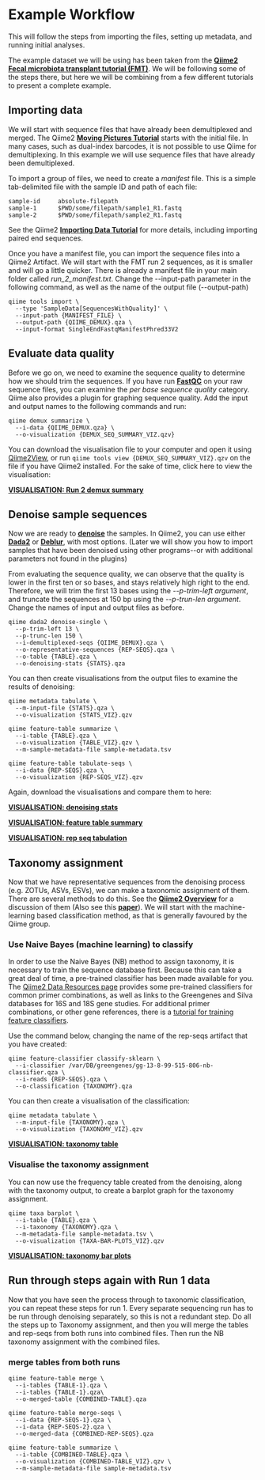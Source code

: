 # Example Workflow

This will follow the steps from importing the files, setting up metadata, and running initial analyses. 

The example dataset we will be using has been taken from the [**Qiime2 Fecal microbiota transplant tutorial (FMT)**](https://docs.qiime2.org/2019.7/tutorials/fmt/). We will be following some of the steps there, but here we will be combining from a few different tutorials to present a complete example. 

## Importing data

We will start with sequence files that have already been demultiplexed and merged. The Qiime2 [**Moving Pictures Tutorial**](https://docs.qiime2.org/2019.7/tutorials/moving-pictures/) starts with the initial file. In many cases, such as dual-index barcodes, it is not possible to use Qiime for demultiplexing. In this example we will use sequence files that have already been demultiplexed.

To import a group of files, we need to create a *manifest* file. This is a simple tab-delimited file with the sample ID and path of each file:

```
sample-id     absolute-filepath
sample-1      $PWD/some/filepath/sample1_R1.fastq
sample-2      $PWD/some/filepath/sample2_R1.fastq
```


See the Qiime2 [**Importing Data Tutorial**](https://docs.qiime2.org/2019.7/tutorials/importing/) for more details, including importing paired end sequences. 

Once you have a manifest file, you can import the sequence files into a Qiime2 Artifact. We will start with the FMT run 2 sequences, as it is smaller and will go a little quicker. There is already a manifest file in your main folder called *run_2_manifest.txt*. Change the --input-path parameter in the following command, as well as the name of the output file (--output-path)

```
qiime tools import \
  --type 'SampleData[SequencesWithQuality]' \
  --input-path {MANIFEST_FILE} \
  --output-path {QIIME_DEMUX}.qza \
  --input-format SingleEndFastqManifestPhred33V2
```

## Evaluate data quality

Before we go on, we need to examine the sequence quality to determine how we should trim the sequences. If you have run [**FastQC**](https://www.bioinformatics.babraham.ac.uk/projects/fastqc/) on your raw sequence files, you can examine the *per base sequence quality* category. Qiime also provides a plugin for graphing sequence quality. Add the input and output names to the following commands and run:

```
qiime demux summarize \
  --i-data {QIIME_DEMUX.qza} \
  --o-visualization {DEMUX_SEQ_SUMMARY_VIZ.qzv}
```

You can download the visualisation file to your computer and open it using [Qiime2View](https://view.qiime2.org/), or run `qiime tools view {DEMUX_SEQ_SUMMARY_VIZ}.qzv` on the file if you have Qiime2 installed. For the sake of time, click here to view the visualisation:

[**VISUALISATION: Run 2 demux summary**](run2_demux_summary/index.html)


## Denoise sample sequences

Now we are ready to [**denoise**](https://docs.qiime2.org/2019.7/tutorials/overview/#denoising-and-clustering) the samples. In Qiime2, you can use either [**Dada2**](https://benjjneb.github.io/dada2/) or [**Deblur**](https://github.com/biocore/deblur), with most options. (Later we will show you how to import samples that have been denoised using other programs--or with additional parameters not found in the plugins)

From evaluating the sequence quality, we can observe that the quality is lower in the first ten or so bases, and stays relatively high right to the end. Therefore, we will trim the first 13 bases using the *--p-trim-left argument*, and truncate the sequences at 150 bp using the *--p-trun-len argument*. Change the names of input and output files as before. 

```
qiime dada2 denoise-single \
  --p-trim-left 13 \
  --p-trunc-len 150 \
  --i-demultiplexed-seqs {QIIME_DEMUX}.qza \
  --o-representative-sequences {REP-SEQS}.qza \
  --o-table {TABLE}.qza \
  --o-denoising-stats {STATS}.qza
```

You can then create visualisations from the output files to examine the results of denoising: 

```
qiime metadata tabulate \
  --m-input-file {STATS}.qza \
  --o-visualization {STATS_VIZ}.qzv

qiime feature-table summarize \
  --i-table {TABLE}.qza \
  --o-visualization {TABLE_VIZ}.qzv \
  --m-sample-metadata-file sample-metadata.tsv

qiime feature-table tabulate-seqs \
  --i-data {REP-SEQS}.qza \
  --o-visualization {REP-SEQS_VIZ}.qzv
```

Again, download the visualisations and compare them to here:

[**VISUALISATION: denoising stats**](denoising_stats/index.html)

[**VISUALISATION: feature table summary**](feature_table_summary/index.html)

[**VISUALISATION: rep seq tabulation**](rep_seqs_tabulate/index.html)

## Taxonomy assignment

Now that we have representative sequences from the denoising process (e.g. ZOTUs, ASVs, ESVs), we can make a taxonomic assignment of them. There are several methods to do this. See the [**Qiime2 Overview**](https://docs.qiime2.org/2019.7/tutorials/overview/#taxonomy-classification-and-taxonomic-analyses) for a discussion of them (Also see this [**paper**](https://microbiomejournal.biomedcentral.com/articles/10.1186/s40168-018-0470-z)). We will start with the machine-learning based classification method, as that is generally favoured by the Qiime group.


### Use Naive Bayes (machine learning) to classify

In order to use the Naive Bayes (NB) method to assign taxonomy, it is necessary to train the sequence database first. Because this can take a great deal of time, a pre-trained classifier has been made available for you. The [Qiime2 Data Resources page](https://docs.qiime2.org/2019.7/data-resources/) provides some pre-trained classifiers for common primer combinations, as well as links to the Greengenes and Silva databases for 16S and 18S gene studies. For additional primer combinations, or other gene references, there is a [tutorial for training feature classifiers](https://docs.qiime2.org/2019.7/tutorials/feature-classifier/).

Use the command below, changing the name of the rep-seqs artifact that you have created:

```
qiime feature-classifier classify-sklearn \
  --i-classifier /var/DB/greengenes/gg-13-8-99-515-806-nb-classifier.qza \
  --i-reads {REP-SEQS}.qza \
  --o-classification {TAXONOMY}.qza
```

You can then create a visualisation of the classification:

```
qiime metadata tabulate \
  --m-input-file {TAXONOMY}.qza \
  --o-visualization {TAXONOMY_VIZ}.qzv
```

[**VISUALISATION: taxonomy table**](taxonomy_tabulation/index.html)


### Visualise the taxonomy assignment

You can now use the frequency table created from the denoising, along with the taxonomy output, to create a barplot graph for the taxonomy assignment. 

```
qiime taxa barplot \
  --i-table {TABLE}.qza \
  --i-taxonomy {TAXONOMY}.qza \
  --m-metadata-file sample-metadata.tsv \
  --o-visualization {TAXA-BAR-PLOTS_VIZ}.qzv
```

[**VISUALISATION: taxonomy bar plots**](taxonomy_bar_plots/index.html)


## Run through steps again with Run 1 data

Now that you have seen the process through to taxonomic classification, you can repeat these steps for run 1. Every separate sequencing run has to be run through denoising separately, so this is not a redundant step. Do all the steps up to Taxonomy assignment, and then you will merge the tables and rep-seqs from both runs into combined files. Then run the NB taxonomy assignment with the combined files. 


### merge tables from both runs

```
qiime feature-table merge \
  --i-tables {TABLE-1}.qza \
  --i-tables {TABLE-1}.qza\
  --o-merged-table {COMBINED-TABLE}.qza

qiime feature-table merge-seqs \
  --i-data {REP-SEQS-1}.qza \
  --i-data {REP-SEQS-2}.qza \
  --o-merged-data {COMBINED-REP-SEQS}.qza

qiime feature-table summarize \
  --i-table {COMBINED-TABLE}.qza \
  --o-visualization {COMBINED-TABLE_VIZ}.qzv \
  --m-sample-metadata-file sample-metadata.tsv
```










